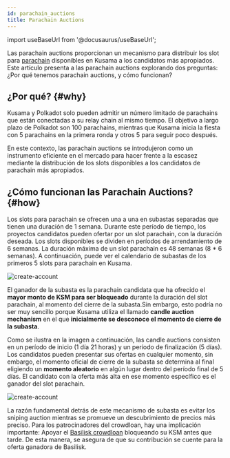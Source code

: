 ```yaml
---
id: parachain_auctions
title: Parachain Auctions
---
```


import useBaseUrl from '@docusaurus/useBaseUrl';

 Las parachain auctions  proporcionan un mecanismo para distribuir los slot para [parachain](/parachains) disponibles en Kusama a los candidatos más apropiados. Este artículo presenta a las parachain auctions explorando dos preguntas: ¿Por qué tenemos parachain auctions, y cómo funcionan?

## ¿Por qué? {#why}

Kusama y Polkadot solo pueden admitir un número limitado de parachains que están conectadas a su relay chain al mismo tiempo. El objetivo a largo plazo de Polkadot son 100 parachains, mientras que Kusama inicia la fiesta con 5 parachains en la primera ronda y otros 5 para seguir poco después.

En este contexto, las parachain auctions se introdujeron como un instrumento eficiente en el mercado para hacer frente a la escasez mediante la distribución de los slots disponibles a los candidatos de parachain más apropiados.


## ¿Cómo funcionan las Parachain Auctions? {#how}

Los slots para parachain se ofrecen una a una en subastas separadas que tienen una duración de 1 semana. Durante este período de tiempo, los proyectos candidatos pueden ofertar por un slot parachain, con la duración deseada. Los slots disponibles se dividen en períodos de arrendamiento de 6 semanas. La duración máxima de un slot parachain es 48 semanas (8 * 6 semanas). A continuación, puede ver el calendario de subastas de los primeros 5 slots para parachain en Kusama.

<div style={{textAlign: 'center', marginBottom: '2rem'}}>
  <img alt="create-account" src={useBaseUrl('/parachain-auctions/ksm-schedule.jpg')}  />
</div>

El ganador de la subasta es la parachain candidata que ha ofrecido el **mayor monto de KSM para ser bloqueado** durante la duración del slot parachain, al momento del cierre de la subasta.Sin embargo, esto podría no ser muy sencillo porque Kusama utiliza el llamado **candle auction mechanism** en el que **inicialmente se desconoce el momento de cierre de la subasta**.

Como se ilustra en la imagen a continuación, las candle auctions consisten en un período de inicio (1 día 21 horas) y un período de finalización (5 días). Los candidatos pueden presentar sus ofertas en cualquier momento, sin embargo, el momento oficial de cierre de la subasta se determina al final eligiendo un **momento aleatorio** en algún lugar dentro del período final de 5 días. El candidato con la oferta más alta en ese momento específico es el ganador del slot parachain.

<div style={{textAlign: 'center', marginBottom: '2rem'}}>
  <img alt="create-account" src={useBaseUrl('/parachain-auctions/auction-mechanism.jpg')}  />
</div>

La razón fundamental detrás de este mecanismo de subasta es evitar los sniping auction mientras se promueve un descubrimiento de precios más preciso. Para los patrocinadores del crowdloan, hay una implicación importante: Apoyar el [Basilisk crowdloan](/basilisk_crowdloan) bloqueando su KSM antes que tarde. De esta manera, se asegura de que su contribución se cuente para la oferta ganadora de Basilisk.
